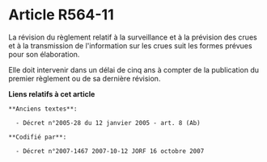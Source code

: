 # Article R564-11

La révision du règlement relatif à la surveillance et à la prévision des crues et à la transmission de l'information sur les
crues suit les formes prévues pour son élaboration.

Elle doit intervenir dans un délai de cinq ans à compter de la publication du premier règlement ou de sa dernière révision.

**Liens relatifs à cet article**

	**Anciens textes**:

	  - Décret n°2005-28 du 12 janvier 2005 - art. 8 (Ab)

	**Codifié par**:

	  - Décret n°2007-1467 2007-10-12 JORF 16 octobre 2007
